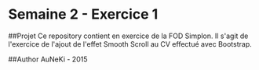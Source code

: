 # Semaine 2 - Exercice 1

##Projet
Ce repository contient en exercice de la FOD Simplon. Il s'agit de l'exercice de l'ajout de l'effet Smooth Scroll au CV effectué avec Bootstrap.

##Author
AuNeKi - 2015
